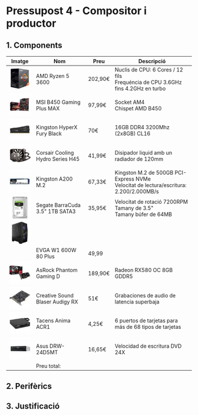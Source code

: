 # Pressupost 4 - Compositor i productor

## 1. Components

| Imatge | Nom | Preu | Descripció |
| ------ | --- | ---- | ---------- |
| <img src="img/amd.jpg"> | AMD Ryzen 5 3600 | 202,90€ | Nuclis de CPU: 6 Cores / 12 fils </br> Frequéncia de CPU 3.6GHz fins 4.2GHz en turbo |
| <img src="img/placa%20base.jpg"> | MSI B450 Gaming Plus MAX | 97,99€ | Socket AM4 </br> Chispet AMD B450 |
| <img src="img/ram.jpg"> | Kingston HyperX Fury Black | 70€ | 16GB DDR4 3200Mhz (2x8GB) CL16 |
| <img src="img/disipador.jpg"> | Corsair Cooling Hydro Series H45 | 41,99€ | Disipador liquid amb un radiador de 120mm
| <img src="img/nvme.jpg"> | Kingston A200 M.2 | 67,33€ | Kingston M.2 de 500GB PCI-Express NVMe</br>Velocitat de lectura/escritura: 2.200/2.000MB/s |
| <img src="img/hdd.jpg"> | Segate BarraCuda 3.5" 1TB SATA3 | 35,95€ | Velocitat de rotació 7200RPM </br> Tamany de 3.5" </br> Tamany búfer de 64MB |
| <img src="img/caja.jpg"> | 
| <img src=""> | EVGA W1 600W 80 Plus | 49,99 | 
| <img src="img/gpu.jpg "> | AsRock Phantom Gaming D | 189,90€ |  Radeon RX580 OC 8GB GDDR5 
| <img src="img/audio.jpg"> | Creative Sound Blaser Audigy RX | 51€ | Grabaciones de audio de latencia superbaja
| <img src="img/tarjetes.jpg"> | Tacens Anima ACR1 | 4,25€ | 6 puertos de tarjetas para más de 68 tipos de tarjetas 
| <img src="img/dvd.jpg"> | Asus DRW-24D5MT | 16,65€ | Velocidad de escritura DVD 24X 
| | Preu total: | |


  
  
## 2. Perifèrics


## 3. Justificació
